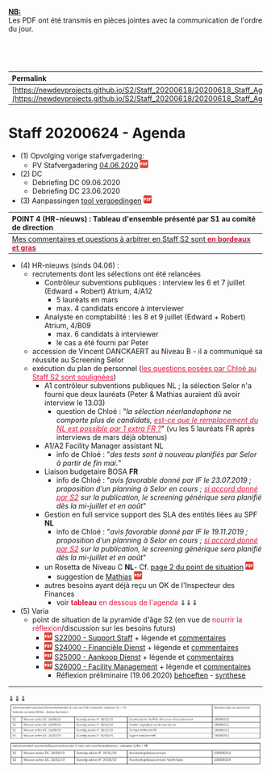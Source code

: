 <link rel="stylesheet" href="https://newdevprojects.github.io/S2/S2.css">
<link rel="stylesheet" href="S2.css">

<u><b>NB:</b></u>  
Les PDF ont été transmis en pièces jointes avec la communication de l'ordre du jour.  

&nbsp;

&nbsp;

| Permalink |
| :--- |
| [https://newdevprojects.github.io/S2/Staff_20200618/20200618_Staff_Agenda.html](https://newdevprojects.github.io/S2/Staff_20200618/20200618_Staff_Agenda.html) | 

# Staff 20200624 - Agenda

* (1) Opvolging vorige stafvergadering:
	* PV Stafvergadering [04.06.2020](20200604_Staff_PV.pdf) ![](pdf.png)
* (2) DC 
	* Debriefing DC 09.06.2020 
	* Debriefing DC 23.06.2020
* (3) Aanpassingen [tool vergoedingen](Aanpassingen_tool_vergoedingen.pdf) ![](pdf.png)

| POINT 4 (HR-nieuws) : Tableau d'ensemble présenté par S1 au comité de direction |
| :--- |
| [Mes commentaires et questions à arbitrer en Staff S2 sont <font color="crimson"><b>en bordeaux et gras</b></font>](Rapport_S1_au_CD_20200630.md) |

* (4) HR-nieuws (sinds 04.06) :
	* recrutements dont les sélections ont été relancées
		* Contrôleur subventions publiques : interview les 6 et 7 juillet (Edward + Robert) Atrium, 4/A12
			* 5 lauréats en mars
			* max. 4 candidats encore à interviewer
		* Analyste en comptabilité : les 8 et 9 juillet (Edward + Robert) Atrium, 4/B09
			* max. 6 candidats à interviewer
			* le cas a été fourni par Peter
	* accession de Vincent DANCKAERT au Niveau B - il a communiqué sa réussite au Screening Selor
	* exécution du plan de personnel (<font color="crimson"><u>les questions posées par Chloé au Staff S2 sont soulignées</u></font>)
		* A1 contrôleur subventions publiques NL ; la sélection Selor n'a fourni que deux lauréats (Peter & Mathias auraient dû avoir interview le 13.03)
			* question de Chloé : "*la sélection néerlandophone ne comporte plus de candidats, <font color="crimson"><u>est-ce que le remplacement du NL est possible par 1 extra FR ?</u></font>*" (vu les 5 lauréats FR après interviews de mars déjà obtenus)
		* A1/A2 Facility Manager assistant NL
			* info de Chloé : "*des tests sont à nouveau planifiés par Selor à partir de fin mai.*"
		* Liaison budgetaire BOSA <b>FR</b>
			* info de Chloé : "*avis favorable donné par IF le 23.07.2019 ; proposition d’un planning à Selor en cours ; <font color="crimson"><u>si accord donné par S2</u></font> sur la publication, le screening générique sera planifié dès la mi-juillet et en août*"
		* Gestion en full service support des SLA des entités liées au SPF <b>NL</b>
			* info de Chloé : "*avis favorable donné par IF le 19.11.2019 ; proposition d’un planning à Selor en cours ; <font color="crimson"><u>si accord donné par S2</u></font> sur la publication, le screening générique sera planifié dès la mi-juillet et en août*"
		* un Rosetta de Niveau C <b>NL</b>- Cf. [page 2 du point de situation](20200609_Rosetta_point_situation.pdf) ![](pdf.png)
			* suggestion de [Mathias](Rosetta_Reaction_Mathias.pdf) ![](pdf.png)
		* autres besoins ayant déjà reçu un OK de l'Inspecteur des Finances
			* voir <font color="crimson"><b>tableau</b> en dessous de l'agenda</font> &dArr;&dArr;&dArr;
* (5) Varia
	* point de situation de la pyramide d'âge S2 (en vue de <font color="crimson">nourrir la réflexion</font>/discussion sur les besoins futurs)
		* ![](pdf.png) [S22000 - Support Staff](S22000.pdf) + légende et [commentaires](S22000.md)
		* ![](pdf.png) [S24000 - Financiële Dienst](S24000.pdf) + légende et [commentaires](S24000.md)
		* ![](pdf.png) [S25000 - Aankoop Dienst](S25000.pdf) + légende et [commentaires](S25000.md)
		* ![](pdf.png) [S26000 - Facility Management](S26000.pdf) + légende et [commentaires](S26000.md)
			* Réflexion préliminaire (19.06.2020) [behoeften](20200619_behoeften_Facility.pdf) - [synthese](20200619_Synthese_Facility.pdf)

---

&dArr;&dArr;&dArr;  
![](autres_besoins_S2.png) 


	
